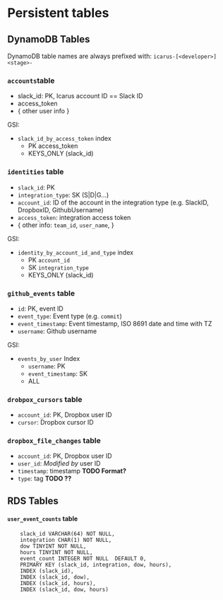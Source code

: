 # Persistent tables



## DynamoDB Tables

DynamoDB table names are always prefixed with: `icarus-[<developer>]<stage>-`


### `accounts`table

- slack_id: PK, Icarus account ID == Slack ID
- access_token
- { other user info }

GSI:
- `slack_id_by_access_token` index
    - PK access_token 
    - KEYS_ONLY (slack_id)

### `identities` table

- `slack_id`: PK
- `integration_type`: SK (S|D|G...)
- `account_id`: ID of the account in the integration type (e.g. SlackID, DropboxID, GithubUsername)
- `access_token`: integration access token
- { other info: `team_id`, `user_name`, }

GSI:
- `identity_by_account_id_and_type` index
    - PK `account_id`
    - SK `integration_type`
    - KEYS_ONLY (slack_id)



### `github_events` table

- `id`: PK, event ID
- `event_type`: Event type (e.g. `commit`)
- `event_timestamp`: Event timestamp, ISO 8691 date and time with TZ
- `username`: Github username

GSI:
- `events_by_user` Index
    - `username`: PK
    - `event_timestamp`: SK
    - ALL


### `drobpox_cursors` table

- `account_id`: PK, Dropbox user ID
- `cursor`: Dropbox cursor ID

### `dropbox_file_changes` table

- `account_id`: PK, Dropbox user ID
- `user_id`: *Modified by* user ID
- `timestamp`: timestamp **TODO Format?**
- `type`: tag **TODO ??**



## RDS Tables

#### `user_event_counts` table

```
    slack_id VARCHAR(64) NOT NULL,
    integration CHAR(1) NOT NULL,
    dow TINYINT NOT NULL,
    hours TINYINT NOT NULL,
    event_count INTEGER NOT NULL  DEFAULT 0,
    PRIMARY KEY (slack_id, integration, dow, hours),
    INDEX (slack_id),
    INDEX (slack_id, dow),
    INDEX (slack_id, hours),
    INDEX (slack_id, dow, hours)
```